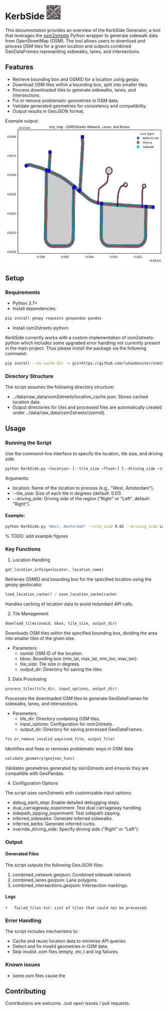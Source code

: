 # KerbSide <img src="logo.png" alt="Logo" width="45" height="45"> 

This documentation provides an overview of the KerbSide Generator, a tool that leverages the [osm2streets](https://github.com/a-b-street/osm2streets) Python wrapper to generate sidewalk data from OpenStreetMap (OSM). The tool allows users to download and process OSM tiles for a given location and outputs combined GeoDataFrames representing sidewalks, lanes, and intersections.

## Features
- Retrieve bounding box and OSMID for a location using geopy.
- Download OSM tiles within a bounding box, split into smaller tiles.
- Process downloaded tiles to generate sidewalks, lanes, and intersections.
- Fix or remove problematic geometries in OSM data.
- Validate generated geometries for consistency and compatibility.
- Output results in GeoJSON format.

Example output:
<img src="sample_output.png" alt="Sample" width="600" height="450"> 

## Setup

### Requirements
- Python 3.7+
- Install dependencies:

```bash
pip install geopy requests geopandas pandas
```

- Install osm2streets-python:

KerbSide currently works with a custom implementation of osm2streets-python which includes some upgraded error handling not currently present in the main project. Thus please install the package via the following command: 

```bash 
pip install --no-cache-dir -e git+https://github.com/lukasbeuster/osm2streets.git@python_wrap#egg=osm2streets_python\&subdirectory=osm2streets-py
```


### Directory Structure

The script assumes the following directory structure:
- ../data/raw_data/osm2streets/location_cache.json: Stores cached location data.
- Output directories for tiles and processed files are automatically created under ../data/raw_data/osm2streets/{osmid}.

## Usage

### Running the Script

Use the command-line interface to specify the location, tile size, and driving side.

```bash
python KerbSide.py <location> [--tile_size <float>] [--driving_side <str>]
```

Arguments:
- location: Name of the location to process (e.g., "West, Amsterdam").
- --tile_size: Size of each tile in degrees (default: 0.01).
- --driving_side: Driving side of the region ("Right" or "Left", default: "Right").

#### Example:

```bash
python KerbSide.py "West, Amsterdam" --tile_size 0.02 --driving_side Left
```

% TODO: add example figures

### Key Functions

1. Location Handling

```python
get_location_info(geolocator, location_name)
```

Retrieves OSMID and bounding box for the specified location using the geopy geolocator.

```python
load_location_cache() / save_location_cache(cache)
```

Handles caching of location data to avoid redundant API calls.

2. Tile Management

```python
download_tiles(osmid, bbox, tile_size, output_dir)
```

Downloads OSM tiles within the specified bounding box, dividing the area into smaller tiles of the given size.
- Parameters:
    - osmid: OSM ID of the location.
    - bbox: Bounding box (min_lat, max_lat, min_lon, max_lon).
    - tile_size: Tile size in degrees.
    - output_dir: Directory for saving the tiles.

3. Data Processing

```python
process_tiles(tile_dir, input_options, output_dir)
```

Processes the downloaded OSM tiles to generate GeoDataFrames for sidewalks, lanes, and intersections.
- Parameters:
    - tile_dir: Directory containing OSM tiles.
    - input_options: Configuration for osm2streets.
    - output_dir: Directory for saving processed GeoDataFrames.

```python 
fix_or_remove_invalid_ways(osm_file, output_file)
```

Identifies and fixes or removes problematic ways in OSM data.

```python
validate_geometry(geojson_func)
```

Validates geometries generated by osm2streets and ensures they are compatible with GeoPandas.

4. Configuration Options

The script uses osm2streets with customizable input options:
- debug_each_step: Enable detailed debugging steps.
- dual_carriageway_experiment: Test dual carriageway handling.
- sidepath_zipping_experiment: Test sidepath zipping.
- inferred_sidewalks: Generate inferred sidewalks.
- inferred_kerbs: Generate inferred curbs.
- override_driving_side: Specify driving side ("Right" or "Left").

### Output

#### Generated Files

The script outputs the following GeoJSON files:
1.	combined_network.geojson: Combined sidewalk network.
2.	combined_lanes.geojson: Lane polygons.
3.	combined_intersections.geojson: Intersection markings.

#### Logs
	•	failed_tiles.txt: List of tiles that could not be processed.

### Error Handling

The script includes mechanisms to:
- Cache and reuse location data to minimize API queries.
- Detect and fix invalid geometries in OSM data.
- Skip invalid .osm files (empty, etc.) and log failures.

### Known issues

- some osm files cause the 

## Contributing

Contributions are welcome. Just open issues / pull requests.